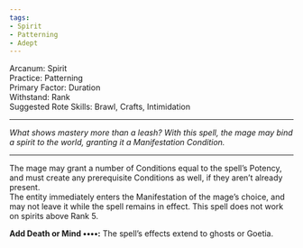 ```yaml
---
tags:
- Spirit
- Patterning
- Adept
---
```


Arcanum: Spirit\
Practice: Patterning\
Primary Factor: Duration\
Withstand: Rank\
Suggested Rote Skills: Brawl, Crafts, Intimidation

---

_What shows mastery more than a leash? With this spell, the mage may bind a spirit to the world, granting it a Manifestation Condition._

---

The mage may grant a number of Conditions equal to the spell’s Potency, and must create any prerequisite Conditions as well, if they aren’t already present.\
The entity immediately enters the Manifestation of the mage’s choice, and may not leave it while the spell remains in effect. This spell does not work on spirits above Rank 5.

**Add Death or Mind ••••:** The spell’s effects extend to ghosts or Goetia.